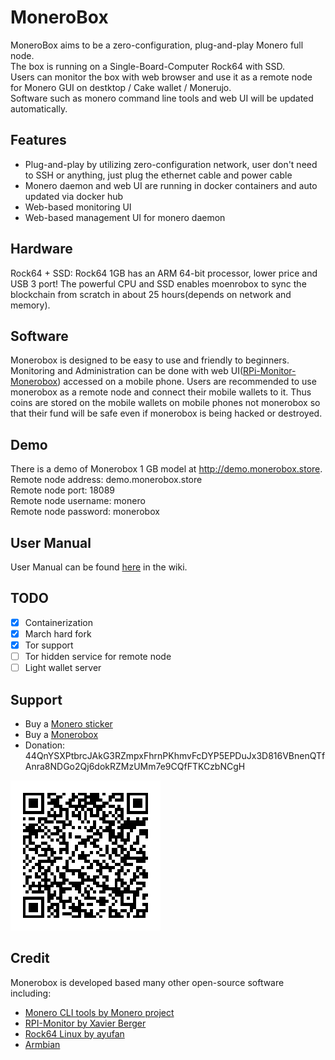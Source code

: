 # MoneroBox
MoneroBox aims to be a zero-configuration, plug-and-play Monero full node.  
The box is running on a Single-Board-Computer Rock64 with SSD.  
Users can monitor the box with web browser and use it as a remote node for Monero GUI on destktop / Cake wallet / Monerujo.  
Software such as monero command line tools and web UI will be updated automatically.  

## Features  

* Plug-and-play by utilizing zero-configuration network, user don't need to SSH or anything, just plug the ethernet cable and power cable  
* Monero daemon and web UI are running in docker containers and auto updated via docker hub  
* Web-based monitoring UI  
* Web-based management UI for monero daemon  

## Hardware  

Rock64 + SSD: Rock64 1GB has an ARM 64-bit processor, lower price and USB 3 port! The powerful CPU and SSD enables moenrobox to sync the blockchain from scratch in about 25 hours(depends on network and memory). 

## Software
Monerobox is designed to be easy to use and friendly to beginners. Monitoring and Administration can be done with web UI([RPi-Monitor-Monerobox](https://github.com/Jasonhcwong/RPi-Monitor-Monerobox)) accessed on a mobile phone. Users are recommended to use monerobox as a remote node and connect their mobile wallets to it. Thus coins are stored on the mobile wallets on mobile phones not monerobox so that their fund will be safe even if monerobox is being hacked or destroyed.

## Demo
There is a demo of Monerobox 1 GB model at http://demo.monerobox.store.  
Remote node address: demo.monerobox.store  
Remote node port: 18089  
Remote node username: monero  
Remote node password: monerobox  

## User Manual
User Manual can be found [here](https://github.com/Jasonhcwong/monerobox/wiki/Monerobox-User-Manual) in the wiki.

## TODO  
* [x] Containerization  
* [x] March hard fork  
* [x] Tor support  
* [ ] Tor hidden service for remote node
* [ ] Light wallet server

## Support
* Buy a [Monero sticker](https://monerobox.store/product/monero-sticker/)
* Buy a [Monerobox](https://monerobox.store)
* Donation: 44QnYSXPtbrcJAkG3RZmpxFhrnPKhmvFcDYP5EPDuJx3D816VBnenQTfAnra8NDGo2Qj6dokRZMzUMm7e9CQfFTKCzbNCgH  
<img src="./donation_address.png">  

## Credit
Monerobox is developed based many other open-source software including:  
* [Monero CLI tools by Monero project](https://github.com/monero-project/monero)
* [RPI-Monitor by Xavier Berger](https://github.com/XavierBerger/RPi-Monitor)
* [Rock64 Linux by ayufan](https://github.com/ayufan-rock64/linux-build)
* [Armbian](https://www.armbian.com/)
